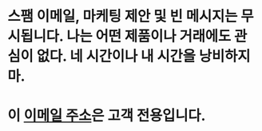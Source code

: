 # 스팸 이메일, 마케팅 제안 및 빈 메시지는 무시됩니다. 나는 어떤 제품이나 거래에도 관심이 없다. 네 시간이나 내 시간을 낭비하지 마.
# 이 [이메일 주소](mailto:cuscuta-comenzado.0p@icloud.com)은 고객 전용입니다.
